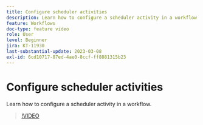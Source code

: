 ```yaml
---
title: Configure scheduler activities
description: Learn how to configure a scheduler activity in a workflow.
feature: Workflows
doc-type: feature video
role: User
level: Beginner
jira: KT-11930
last-substantial-update: 2023-03-08
exl-id: 6cd10717-87ed-4ae0-8ccf-ff8881315b23
---
```

# Configure scheduler activities

Learn how to configure a scheduler activity in a workflow.

>[!VIDEO](https://video.tv.adobe.com/v/3416037?quality=12&learn=on)
